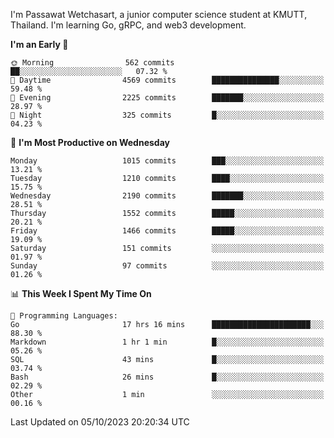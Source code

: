 
I'm Passawat Wetchasart, a junior computer science student at KMUTT, Thailand. I'm learning Go, gRPC, and web3 development.



<!--START_SECTION:waka-->
**I'm an Early 🐤** 

```text
🌞 Morning                562 commits         ██░░░░░░░░░░░░░░░░░░░░░░░   07.32 % 
🌆 Daytime                4569 commits        ███████████████░░░░░░░░░░   59.48 % 
🌃 Evening                2225 commits        ███████░░░░░░░░░░░░░░░░░░   28.97 % 
🌙 Night                  325 commits         █░░░░░░░░░░░░░░░░░░░░░░░░   04.23 % 
```
📅 **I'm Most Productive on Wednesday** 

```text
Monday                   1015 commits        ███░░░░░░░░░░░░░░░░░░░░░░   13.21 % 
Tuesday                  1210 commits        ████░░░░░░░░░░░░░░░░░░░░░   15.75 % 
Wednesday                2190 commits        ███████░░░░░░░░░░░░░░░░░░   28.51 % 
Thursday                 1552 commits        █████░░░░░░░░░░░░░░░░░░░░   20.21 % 
Friday                   1466 commits        █████░░░░░░░░░░░░░░░░░░░░   19.09 % 
Saturday                 151 commits         ░░░░░░░░░░░░░░░░░░░░░░░░░   01.97 % 
Sunday                   97 commits          ░░░░░░░░░░░░░░░░░░░░░░░░░   01.26 % 
```


📊 **This Week I Spent My Time On** 

```text
💬 Programming Languages: 
Go                       17 hrs 16 mins      ██████████████████████░░░   88.30 % 
Markdown                 1 hr 1 min          █░░░░░░░░░░░░░░░░░░░░░░░░   05.26 % 
SQL                      43 mins             █░░░░░░░░░░░░░░░░░░░░░░░░   03.74 % 
Bash                     26 mins             █░░░░░░░░░░░░░░░░░░░░░░░░   02.29 % 
Other                    1 min               ░░░░░░░░░░░░░░░░░░░░░░░░░   00.16 % 
```


 Last Updated on 05/10/2023 20:20:34 UTC
<!--END_SECTION:waka-->

<!--
**markpassawat/markpassawat** is a ✨ _special_ ✨ repository because its `README.md` (this file) appears on your GitHub profile.

Here are some ideas to get you started:

- 🔭 I’m currently working on ...
- 🌱 I’m currently learning ...
- 👯 I’m looking to collaborate on ...
- 🤔 I’m looking for help with ...
- 💬 Ask me about ...
- 📫 How to reach me: ...
- 😄 Pronouns: He/Him
- ⚡ Fun fact: ...
-->
